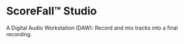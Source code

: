 # ScoreFall™ Studio
A Digital Audio Workstation (DAW): Record and mix tracks into a final recording.
